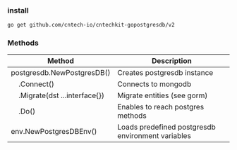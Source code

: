 ### install

```bash
go get github.com/cntech-io/cntechkit-gopostgresdb/v2
```

### Methods

| Method                                               | Description                                       |
| ---------------------------------------------------- | ------------------------------------------------- |
| postgresdb.NewPostgresDB()                           | Creates postgresdb instance                       |
| &nbsp;&nbsp;&nbsp;&nbsp;.Connect()                   | Connects to mongodb                               |
| &nbsp;&nbsp;&nbsp;&nbsp;.Migrate(dst ...interface{}) | Migrate entities (see gorm)                       |
| &nbsp;&nbsp;&nbsp;&nbsp;.Do()                        | Enables to reach postgres methods                  |
| env.NewPostgresDBEnv()                               | Loads predefined postgresdb environment variables |
